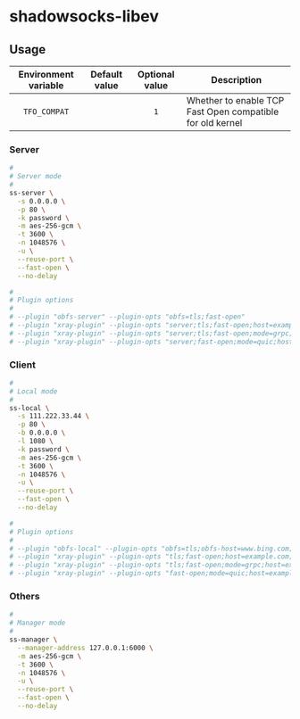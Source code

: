 # shadowsocks-libev

## Usage

Environment variable | Default value | Optional value | Description
:-------------------:|:-------------:|:--------------:|------------
`TFO_COMPAT` | | `1` | Whether to enable TCP Fast Open compatible for old kernel

### Server

```sh
#
# Server mode
#
ss-server \
  -s 0.0.0.0 \
  -p 80 \
  -k password \
  -m aes-256-gcm \
  -t 3600 \
  -n 1048576 \
  -u \
  --reuse-port \
  --fast-open \
  --no-delay

#
# Plugin options
#
# --plugin "obfs-server" --plugin-opts "obfs=tls;fast-open"
# --plugin "xray-plugin" --plugin-opts "server;tls;fast-open;host=example.com;path=/ws;loglevel=none"
# --plugin "xray-plugin" --plugin-opts "server;tls;fast-open;mode=grpc;host=example.com;loglevel=none"
# --plugin "xray-plugin" --plugin-opts "server;fast-open;mode=quic;host=example.com;loglevel=none"
```

### Client

```sh
#
# Local mode
#
ss-local \
  -s 111.222.33.44 \
  -p 80 \
  -b 0.0.0.0 \
  -l 1080 \
  -k password \
  -m aes-256-gcm \
  -t 3600 \
  -n 1048576 \
  -u \
  --reuse-port \
  --fast-open \
  --no-delay

#
# Plugin options
#
# --plugin "obfs-local" --plugin-opts "obfs=tls;obfs-host=www.bing.com;fast-open"
# --plugin "xray-plugin" --plugin-opts "tls;fast-open;host=example.com;path=/ws?ed=2048;mux=5;loglevel=none"
# --plugin "xray-plugin" --plugin-opts "tls;fast-open;mode=grpc;host=example.com;loglevel=none"
# --plugin "xray-plugin" --plugin-opts "fast-open;mode=quic;host=example.com;loglevel=none"
```

### Others

```sh
#
# Manager mode
#
ss-manager \
  --manager-address 127.0.0.1:6000 \
  -m aes-256-gcm \
  -t 3600 \
  -n 1048576 \
  -u \
  --reuse-port \
  --fast-open \
  --no-delay
```
